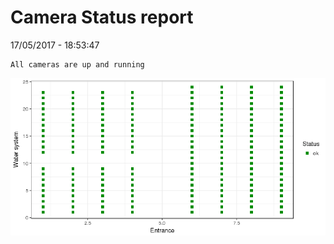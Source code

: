 Camera Status report
================
17/05/2017 - 18:53:47

    All cameras are up and running

![](camreport_files/figure-markdown_github/unnamed-chunk-2-1.png)
